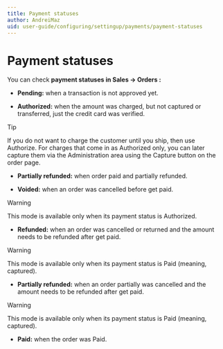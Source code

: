 ```yaml
---
title: Payment statuses
author: AndreiMaz
uid: user-guide/configuring/settingup/payments/payment-statuses
---
```

# Payment statuses

You can check **payment statuses in Sales → Orders :**

* **Pending:** when a transaction is not approved yet.

* **Authorized:** when the amount was charged, but not captured or transferred, just the credit card was verified.

> [!TIP]
> If you do not want to charge the customer until you ship, then use Authorize. For charges that come in as Authorized only, you can later capture them via the Administration area using the Capture button on the order page.

* **Partially refunded:** when order paid and partially refunded.

* **Voided:** when an order was cancelled before get paid.

> [!WARNING]
> This mode is available only when its payment status is Authorized.

* **Refunded:** when an order was cancelled or returned and the amount needs to be refunded after get paid.

> [!WARNING]
> This mode is available only when its payment status is Paid (meaning, captured).

* **Partially refunded:** when an order partially was cancelled and the amount needs to be refunded after get paid.

> [!WARNING]
> This mode is available only when its payment status is Paid (meaning, captured).

* **Paid:** when the order was Paid.
